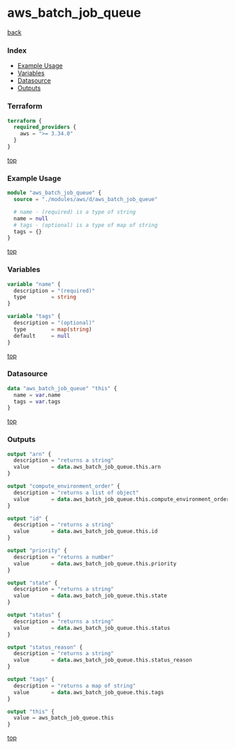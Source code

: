 # aws_batch_job_queue

[back](../aws.md)

### Index

- [Example Usage](#example-usage)
- [Variables](#variables)
- [Datasource](#datasource)
- [Outputs](#outputs)

### Terraform

```terraform
terraform {
  required_providers {
    aws = ">= 3.34.0"
  }
}
```

[top](#index)

### Example Usage

```terraform
module "aws_batch_job_queue" {
  source = "./modules/aws/d/aws_batch_job_queue"

  # name - (required) is a type of string
  name = null
  # tags - (optional) is a type of map of string
  tags = {}
}
```

[top](#index)

### Variables

```terraform
variable "name" {
  description = "(required)"
  type        = string
}

variable "tags" {
  description = "(optional)"
  type        = map(string)
  default     = null
}
```

[top](#index)

### Datasource

```terraform
data "aws_batch_job_queue" "this" {
  name = var.name
  tags = var.tags
}
```

[top](#index)

### Outputs

```terraform
output "arn" {
  description = "returns a string"
  value       = data.aws_batch_job_queue.this.arn
}

output "compute_environment_order" {
  description = "returns a list of object"
  value       = data.aws_batch_job_queue.this.compute_environment_order
}

output "id" {
  description = "returns a string"
  value       = data.aws_batch_job_queue.this.id
}

output "priority" {
  description = "returns a number"
  value       = data.aws_batch_job_queue.this.priority
}

output "state" {
  description = "returns a string"
  value       = data.aws_batch_job_queue.this.state
}

output "status" {
  description = "returns a string"
  value       = data.aws_batch_job_queue.this.status
}

output "status_reason" {
  description = "returns a string"
  value       = data.aws_batch_job_queue.this.status_reason
}

output "tags" {
  description = "returns a map of string"
  value       = data.aws_batch_job_queue.this.tags
}

output "this" {
  value = aws_batch_job_queue.this
}
```

[top](#index)
